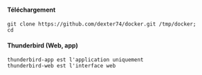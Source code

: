 #### Téléchargement
```
git clone https://github.com/dexter74/docker.git /tmp/docker;
cd 
```





#### Thunderbird (Web, app)
```
thunderbird-app est l'application uniquement
thunderbird-web est l'interface web
```
